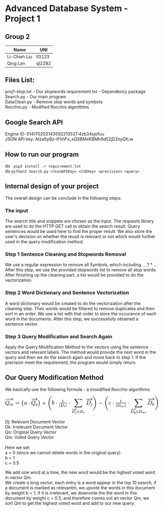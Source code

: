 # Advanced Database System - Project 1 

## Group 2
|  Name      |  UNI   |
|------------|--------|
|Li-Chieh Liu| ll3123 |
|  Qing Lan  | ql2282 |

## Files List:
proj1-stop.txt - Our stopwords
requirement.txt - Dependency package
Search.py - Our main program <br>
DataClean.py - Remove stop words and symbols <br>
Rocchio.py - Modified Rocchio algorithms <br>


## Google Search API
Engine ID: 014170202143592210537:4zb34sjofuu<br> 
JSON API key: AIzaSyBz-iFhhFx_sQSBMxKBMh9d5ZjD2nyQtLw

## How to run our program
do `` pip3 install -r requirement.txt`` <br>
do ``python3 Search.py <JsonAPIKey> <CSEKey> <precision> <query>`` <br>


## Internal design of your project
The overall design can be conclude in the following steps:

### The input
The search title and snippets are chosen as the input. The requests library are used to do the HTTP GET call to obtain the search result. Query sentences would be used here to find the proper result. We also store the user's decision on whether the reuslt is relevant or not which would further used in the query modification method.

### Step 1 Sentence Cleaning and Stopwords Removal
We use a regular expression to remove all Symbols, which including . , ? * ... After this step, we use the provided stopwords list to remove all stop words. After finishing up the cleaning part, a list would be provided to do the vectorization.

### Step 2 Word Dictionary and Sentence Vectorization
A word dictionary would be created to do the vectorization after the cleaning step. Thes words would be filtered to remove duplicates and then sort in an order. We use a list with that order to store the occurance of each word in the documents. After this step, we successfully obtained a sentence vector.

### Step 3 Query Modification and Search Again
Apply the Query Modification Method to the vectors using the sentence vectors and relevant labels. The method would provide the next word in the query and then we do the search again and move back to step 1. If the precision meet the requirement, the program would simply return.

## Our Query Modification Method
We basically use the following formula - a moodified Rocchio algorithms<br> 

![alt text](rocchio-formula.png "Rocchio Formula") <br> 

Dj: Relevant Document Vector<br> 
Dk: Irrelevant Document Vector<br> 
Qo: Original Query Vector<br> 
Qm: Voted Query Vector<br> 
<br>
Here we set:<br> 
a = 0 (since we cannot delete words in the original query)<br> 
b = 1<br> 
c = 0.5<br> 

We add one word at a time, the new word would be the highest voted word in vector Qm.<br> 
We create a long vector, each entry is a word appear in the top 10 search, if a document is marked as relevantm, we upvote the words in this document by weight b = 1, if it is irrelevant, we downvote the the word in this document by weight c = 0.5, and therefore comes out an vector Qm, we sort Qm to get the highest voted word and add to our new query. 


